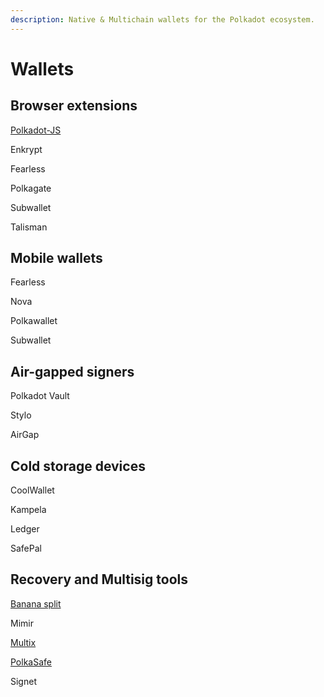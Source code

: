 ```yaml
---
description: Native & Multichain wallets for the Polkadot ecosystem.
---
```


# Wallets

## Browser extensions

[Polkadot-JS](https://polkadot.js.org/apps/?rpc=wss%3A%2F%2Frpc.ibp.network%2Fpolkadot#/accounts)

Enkrypt

Fearless

Polkagate

Subwallet

Talisman



## Mobile wallets

Fearless

Nova

Polkawallet

Subwallet



## Air-gapped signers

Polkadot Vault

Stylo

AirGap



## Cold storage devices

CoolWallet

Kampela

Ledger&#x20;

SafePal



## Recovery and Multisig tools

[Banana split](https://bs.parity.io/#/)

Mimir

[Multix](https://multix.chainsafe.io/)

[PolkaSafe](https://polkasafe.xyz/)

Signet

